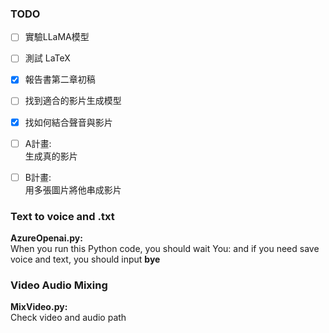 ### TODO
- [ ] 實驗LLaMA模型
- [ ] 測試 LaTeX <br>
- [x] 報告書第二章初稿<br>
- [ ] 找到適合的影片生成模型<br>
- [x] 找如何結合聲音與影片<br>
- [ ] A計畫:<br>
  生成真的影片<br>
- [ ] B計畫:<br>
  用多張圖片將他串成影片<br>
  


### Text to voice and .txt
**AzureOpenai.py:**<br> 
When you run this Python code, you should wait You: and  if you need save voice and text, you should input **bye**<br>

### Video Audio Mixing
**MixVideo.py:**<br>
Check video and audio path
